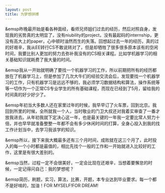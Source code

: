 ```yaml
---
layout: post
title: 为梦想拼搏
---
```


&emsp昨晚最开始是看各种面经，看师兄师姐们过去的经历，然后对照自身，发现我的劣势真的太明显了，没有niubility的project，没有最起码的internship，更没有高大上的paper，心中顿时油然而生的失落。回想起过去一年的经历，真的过的好艰辛，我从EE转行CS不敢说转对了，但是却牺牲了很多很多原本该有的空闲时间，我要比别人更加的努力去弥补我没有的CS相关课程。比如学机器学习的相关基础知识就耗费了我大量的时间。

&emsp我从一开始就明确了要找一个机器学习的工作，所以前期把所有的经历都放在了机器学习上，但是参加了几次大牛们的经验交流会后，发现要找一个机器学习的工作，只有机器学习是远远不够的，我必须学习数据结构和算法，操作系统等等一切作为一个正常CS专业学生的所有基础课程，而现在已经到了5月，留给我的时间真的好少好少了。

&emsp年初当大多数人还在家里过年的时候，我早早订了火车票，回到北京。我回到所里的时候，全所就我一个人，当时敬业的门卫大叔还对我着实审查了一番才放我进去。从年初我就下定决心这一年，也是最关键的一年我一定要比常人努力十倍，并也早早就准备整整一年都不会有多少休闲时间的打算，全身心投入到我的找工作计划当中，去学习我该学的知识。

&emsp所以，接下来我大概最多还有三个月时间，成败就在这三个月了，此时投入的每一个小时都是最值的，相比先找个一般的工作和一开始就进入比较好的工作，这里是有很大差别的。

&emsp当然，过程一定不会很美好，一定会比现在还艰辛，当想着要懈怠的时候，一定记得问自己：我的梦想呢？

&emsp简历，刷题，实习，算法，比赛，开题，本专业达到毕业要求。每一个都不是好啃的，加油！FOR MYSELF!FOR DREAM!
